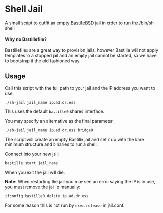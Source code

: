 # Shell Jail
A small script to outfit an empty [BastilleBSD](https://bastillebsd.org) jail in order to run the /bin/sh shell

#### Why no Bastillefile?

Bastillefiles are a great way to provision jails, however Bastille will not apply templates to a stopped jail
and an empty jail cannot be started, so we have to bootstrap it the old fashioned way.

## Usage

Call this script with the full path to your jail and the IP address you want to use.

```
./sh-jail jail_name ip.ad.dr.ess
```

This uses the default `bastille0` shared interface.

You may specify an alternative as the final parameter.

```
./sh-jail jail_name ip.ad.dr.ess bridge0
```

The script will create an empty Bastille jail and set it up with the bare minimum structure and binaries to run a shell.

Connect into your new jail:

```
bastille start jail_name
```

When you exit the jail will die.

**Note:**
When restarting the jail you may see an error saying the IP is in use, you must remove the jail ip manually:

```
ifconfig bastille0 delete ip.ad.dr.ess
```

For some reason this is not run by `exec.release` in jail.conf.
